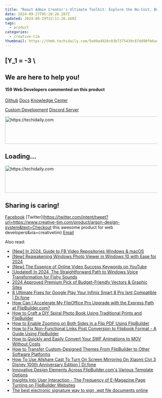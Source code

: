 ```yaml
---
title: "React Admin Creator's Ultimate Toolkit: Explore the No-Cost, Bootstrap 4 Enhanced UI Dashboard by Creative Tim"
date: 2024-09-27T05:20:26.287Z
updated: 2024-09-29T23:11:26.169Z
tags:
  - product
categories:
  - creative-tim
thumbnail: https://thmb.techidaily.com/5e09a4926c03b7375439c87dd90fb6aec125852037ee13474e8f33d11312ce4c.jpg
---
```


## \[Y_1 = -3 \

## We are here to help you!

#### 159 Web Developers commented on this product

[Github](https://github.com/creativetimofficial/argon-design-system) [Docs](https://tools.techidaily.com/creative-tim/products/) [Knowledge Center](https://tools.techidaily.com/creative-tim/products/) 

[Custom Development](https://tools.techidaily.com/creative-tim/products/) [Discord Server](https://discord.com/invite/FhCJCaHdQa) 

<!-- affiliate ads begin -->
<a href="https://versadesk.pxf.io/c/5597632/1815678/21290" target="_top" id="1815678">
  <img src="//a.impactradius-go.com/display-ad/21290-1815678" border="0" alt="https://techidaily.com" width="728" height="90"/>
</a>
<img height="0" width="0" src="https://versadesk.pxf.io/i/5597632/1815678/21290" style="position:absolute;visibility:hidden;" border="0" />
<!-- affiliate ads end -->

## Loading...

<!-- affiliate ads begin -->
<a href="https://unicoeye.pxf.io/c/5597632/2134218/18498" target="_top" id="2134218">
  <img src="//a.impactradius-go.com/display-ad/18498-2134218" border="0" alt="https://techidaily.com" width="728" height="90"/>
</a>
<img height="0" width="0" src="https://unicoeye.pxf.io/i/5597632/2134218/18498" style="position:absolute;visibility:hidden;" border="0" />
<!-- affiliate ads end -->

## Sharing is caring!

[Facebook](https://www.facebook.com/sharer/sharer.php?u=https://www.creative-tim.com/product/argon-design-system?src=sdkpreparse) [Twitter](https://twitter.com/intent/tweet?url=https://www.creative-tim.com/product/argon-design-system&text=Checkout this awesome product for web developers&via=creativetim) [Email](https://tools.techidaily.com/creative-tim/products/)

<ins class="adsbygoogle"
     style="display:block"
     data-ad-format="autorelaxed"
     data-ad-client="ca-pub-7571918770474297"
     data-ad-slot="1223367746"></ins>

<ins class="adsbygoogle"
     style="display:block"
     data-ad-client="ca-pub-7571918770474297"
     data-ad-slot="8358498916"
     data-ad-format="auto"
     data-full-width-responsive="true"></ins>

<span class="atpl-alsoreadstyle">Also read:</span>
<div><ul>
<li><a href="https://facebook-video-files.techidaily.com/new-in-2024-guide-to-fb-video-repositories-windows-and-macos/"><u>[New] In 2024, Guide to FB Video Repositories Windows & macOS</u></a></li>
<li><a href="https://fox-friendly.techidaily.com/new-reawakening-windows-photo-viewer-in-windows-10-with-ease-for-2024/"><u>[New] Reawakening Windows Photo Viewer in Windows 10 with Ease for 2024</u></a></li>
<li><a href="https://facebook-record-videos.techidaily.com/new-the-essence-of-online-video-success-keywords-on-youtube/"><u>[New] The Essence of Online Video Success Keywords on YouTube</u></a></li>
<li><a href="https://fox-access.techidaily.com/updated-in-2024-the-straightforward-path-to-windows-voice-transformation-for-fishy-sounds/"><u>[Updated] In 2024, The Straightforward Path to Windows Voice Transformation for Fishy Sounds</u></a></li>
<li><a href="https://extra-guidance.techidaily.com/2024-approved-premium-pick-of-budget-friendly-vectors-and-graphic-sites/"><u>2024 Approved Premium Pick of Budget-Friendly Vectors & Graphic Sites</u></a></li>
<li><a href="https://howto.techidaily.com/8-ultimate-fixes-for-google-play-your-infinix-smart-8-pro-isnt-compatible-drfone-by-drfone-fix-android-problems-fix-android-problems/"><u>8 Ultimate Fixes for Google Play Your Infinix Smart 8 Pro Isnt Compatible | Dr.fone</u></a></li>
<li><a href="https://fox-ssl.techidaily.com/how-can-i-accelerate-my-flipoffice-pro-upgrade-with-the-express-path-at-flipbuildercom/"><u>How Can I Accelerate My FlipOffice Pro Upgrade with the Express Path at FlipBuilder.com?</u></a></li>
<li><a href="https://fox-ssl.techidaily.com/how-to-craft-a-diy-spiral-photo-book-using-traditional-prints-and-flipbuilder/"><u>How to Craft a DIY Spiral Photo Book Using Traditional Prints and FlipBuilder</u></a></li>
<li><a href="https://fox-ssl.techidaily.com/how-to-enable-zooming-on-both-sides-in-a-flip-pdf-using-flipbuilder/"><u>How to Enable Zooming on Both Sides in a Flip PDF Using FlipBuilder</u></a></li>
<li><a href="https://fox-ssl.techidaily.com/how-to-fix-non-functional-links-post-conversion-to-flipbook-format-a-guide-using-flipbuilder/"><u>How to Fix Non-Functional Links Post Conversion to Flipbook Format - A Guide Using FlipBuilder</u></a></li>
<li><a href="https://media-tips.techidaily.com/how-to-quickly-and-easily-convert-your-swf-animations-to-mov-without-costs/"><u>How to Quickly and Easily Convert Your SWF Animations to MOV Without Costs</u></a></li>
<li><a href="https://fox-ssl.techidaily.com/how-to-transfer-custom-designed-themes-from-flipbuilder-to-other-software-platforms/"><u>How to Transfer Custom-Designed Themes From FlipBuilder to Other Software Platforms</u></a></li>
<li><a href="https://screen-mirror.techidaily.com/how-to-use-allshare-cast-to-turn-on-screen-mirroring-on-xiaomi-civi-3-disney-100th-anniversary-edition-drfone-by-drfone-android/"><u>How To Use Allshare Cast To Turn On Screen Mirroring On Xiaomi Civi 3 Disney 100th Anniversary Edition | Dr.fone</u></a></li>
<li><a href="https://fox-ssl.techidaily.com/innovative-design-elements-across-flipbuildercoms-various-template-options/"><u>Innovative Design Elements Across FlipBuilder.com's Various Template Options</u></a></li>
<li><a href="https://fox-ssl.techidaily.com/insights-into-user-interaction-the-frequency-of-e-magazine-page-turning-on-flipbuilder-websites/"><u>Insights Into User Interaction - The Frequency of E-Magazine Page Turning on FlipBuilder Websites</u></a></li>
<li><a href="https://techidaily.com/the-best-electronic-signature-way-to-sign-wpt-file-documents-online-by-ldigisigner-sign-a-word-sign-a-word/"><u>The best electronic signature way to sign .wpt file documents online</u></a></li>
</ul></div>

